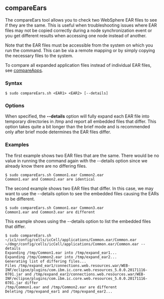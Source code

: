## compareEars

The compareEars tool allows you to check two WebSphere EAR files to see if they are the same. This is useful when 
troubleshooting issues where EAR files may not be copied correctly during a node synchronization event or you get different
results when accessing one node instead of another.

Note that the EAR files must be accessible from the system on which you run the command. This can be via a remote mapping or
by simply copying the necessary files to the system.

To compare all expanded application files instead of individual EAR files, see [compareApps](compareApps.md).

### Syntax

```Shell
$ sudo compareEars.sh <EAR1> <EAR2> [--details]
```

### Options

When specified, the **--details** option will fully expand each EAR file into temporary directories in /tmp and report all 
embedded files that differ. This option takes quite a bit longer than the brief mode and is recommended only after brief mode 
determines the EAR files differ.

### Examples

The first example shows two EAR files that are the same. There would be no value in running the command again with the 
--details option since we already know there are no differing files.

```Shell
$ sudo compareEars.sh Common1.ear Common2.ear
Common1.ear and Common2.ear are identical
```

The second example shows two EAR files that differ. In this case, we may want to use the --details option to see the embedded
files causing the EARs to be different.

```Shell
$ sudo compareEars.sh Common1.ear Common3.ear
Common1.ear and Common3.ear are different
```

This example shows using the --details option to list the embedded files that differ.

```Shell
$ sudo compareEars.sh ~/ic1/config/cells/icCell/applications/Common.ear/Common.ear ~/dmgr/config/cells/icCell/applications/Common.ear/Common.ear --details
Expanding /tmp/Common1.ear into /tmp/expand_ear1...
Expanding /tmp/Common2.ear into /tmp/expand_ear2...
Generating list of differing files...
Files /tmp/expand_ear1/connections.web.resources.war/WEB-INF/eclipse/plugins/com.ibm.ic.core.web.resources_5.0.0.20171116-0701.jar and /tmp/expand_ear2/connections.web.resources.war/WEB-INF/eclipse/plugins/com.ibm.ic.core.web.resources_5.0.0.20171116-0701.jar differ
/tmp/Common1.ear and /tmp/Common2.ear are different
Deleting /tmp/expand_ear1 and /tmp/expand_ear2...
```